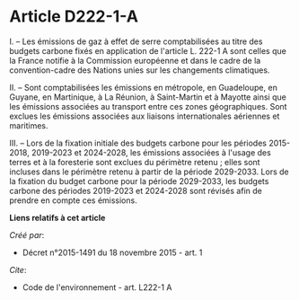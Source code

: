 # Article D222-1-A

I. – Les émissions de gaz à effet de serre comptabilisées au titre des budgets carbone fixés en application de l'article L.
222-1 A sont celles que la France notifie à la Commission européenne et dans le cadre de la convention-cadre des Nations
unies sur les changements climatiques.

II. – Sont comptabilisées les émissions en métropole, en Guadeloupe, en Guyane, en Martinique, à La Réunion, à Saint-Martin
et à Mayotte ainsi que les émissions associées au transport entre ces zones géographiques. Sont exclues les émissions
associées aux liaisons internationales aériennes et maritimes.

III. – Lors de la fixation initiale des budgets carbone pour les périodes 2015-2018, 2019-2023 et 2024-2028, les émissions
associées à l'usage des terres et à la foresterie sont exclues du périmètre retenu ; elles sont incluses dans le périmètre
retenu à partir de la période 2029-2033. Lors de la fixation du budget carbone pour la période 2029-2033, les budgets carbone
des périodes 2019-2023 et 2024-2028 sont révisés afin de prendre en compte ces émissions.

**Liens relatifs à cet article**

_Créé par_:

  - Décret n°2015-1491 du 18 novembre 2015 - art. 1

_Cite_:

  - Code de l'environnement - art. L222-1 A
